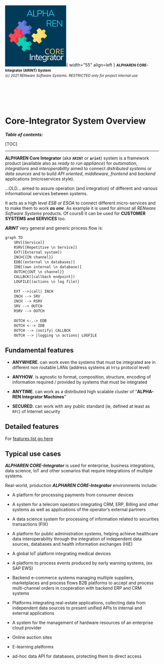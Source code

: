 ![arint_logo](../pictures/arint_logo.png){ width="55" align=left }
<small markdown>**ALPHAREN CORE-Integrator (ARINT) System**<br>
*(c) 2021 RENware Software Systems. RESTRICTED only for project internal use*
</small><br><br><br><br><br><br>


# Core-Integrator System Overview



***Table of contents:***

[TOC]

***



**ALPHAREN Core Integrator** (aka **`ARINT`** or **`arint`**) system is a framework product (available also as *ready to run appliance*) for _automation_, _integrations_ and _interoperability_ aimed to connect _distributed systems_ or _data sources_ and to build _API oriented_, _middleware_, _frontend_ and _backend_ applications (microservices style).

...OLD... aimed to assure operation (and integration) of different and various informational services between systems.

It acts as a high level *ESB or ESOA* to connect different micro-services and to make them to work ***as one***. As example it is used for almost all *RENware Software Systems* products. Of cours6 it can be used for **CUSTOMER SYSTEMS and SERVICES** too.






***ARINT*** very general and generic process flow is: 

``` mermaid
graph TD
    SRV[[Service]]
    RSRV[[Repetitive \n Service]]
    EXT([External system])
    INCH{{IN channel}}
    EDB[(external \n databases)]
    IDB[(own internal \n database)]
    OUTCH{{OUT \n channel}}
    CALLBCK([callback endpoint])
    LOGFILE[(actions \n log file)]
    
    EXT -->|call| INCH
    INCH --> SRV
    INCH --> RSRV
    SRV --> OUTCH
    RSRV --> OUTCH
    
    OUTCH <-.-> EDB
    OUTCH <--> IDB
    OUTCH --> |notify| CALLBCK
    OUTCH --> |logging \n actions| LOGFILE

```




## Fundamental features

* **ANYWHERE**. can work even the systems that must be integrated are in different non routable LANs (address systems at `http` protocol level)

* **ANYHOW**. is agnostic to format, composition, structure, encoding of information required / provided by systems that must be integrated

* **ANYTIME**. can work as a distributed high scalable cluster of "**ALPHA-REN Integrator Machines**"

* **SECURED**. can work with any public standard (ie, defined at least as `RFC`) of Internet security




## Detailed features

For [features list go here](./810.46-Product_Features.md)




## Typical use cases

***ALPHAREN CORE-Integrator*** is used for enterprise, business integrations, data science, IoT and other scenarios that require integrations of multiple systems.

Real-world, production ***ALPHAREN CORE-Integrator*** environments include:

* A platform for processing payments from consumer devices

* A system for a telecom operators integrating CRM, ERP, Billing and other systems as well as applications of the operator’s external partners

* A data science system for processing of information related to securities transactions (FIX)

* A platform for public administration systems, helping achieve healthcare data interoperability through the integration of independent data sources, databases and health information exchanges (HIE)

* A global IoT platform integrating medical devices

* A platform to process events produced by early warning systems, (ex SAP EWS)

* Backend e-commerce systems managing multiple suppliers, marketplaces and process flows
B2B platforms to accept and process multi-channel orders in cooperation with backend ERP and CRM systems

* Platforms integrating real-estate applications, collecting data from independent data sources to present unified APIs to internal and external applications

* A system for the management of hardware resources of an enterprise cloud provider

* Online auction sites

* E-learning platforms

* ad-hoc data API for databases, protecting them to direct access






